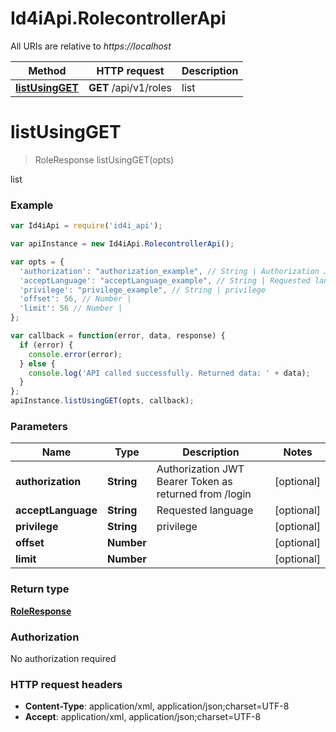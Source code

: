 # Id4iApi.RolecontrollerApi

All URIs are relative to *https://localhost*

Method | HTTP request | Description
------------- | ------------- | -------------
[**listUsingGET**](RolecontrollerApi.md#listUsingGET) | **GET** /api/v1/roles | list


<a name="listUsingGET"></a>
# **listUsingGET**
> RoleResponse listUsingGET(opts)

list

### Example
```javascript
var Id4iApi = require('id4i_api');

var apiInstance = new Id4iApi.RolecontrollerApi();

var opts = { 
  'authorization': "authorization_example", // String | Authorization JWT Bearer Token as returned from /login
  'acceptLanguage': "acceptLanguage_example", // String | Requested language
  'privilege': "privilege_example", // String | privilege
  'offset': 56, // Number | 
  'limit': 56 // Number | 
};

var callback = function(error, data, response) {
  if (error) {
    console.error(error);
  } else {
    console.log('API called successfully. Returned data: ' + data);
  }
};
apiInstance.listUsingGET(opts, callback);
```

### Parameters

Name | Type | Description  | Notes
------------- | ------------- | ------------- | -------------
 **authorization** | **String**| Authorization JWT Bearer Token as returned from /login | [optional] 
 **acceptLanguage** | **String**| Requested language | [optional] 
 **privilege** | **String**| privilege | [optional] 
 **offset** | **Number**|  | [optional] 
 **limit** | **Number**|  | [optional] 

### Return type

[**RoleResponse**](RoleResponse.md)

### Authorization

No authorization required

### HTTP request headers

 - **Content-Type**: application/xml, application/json;charset=UTF-8
 - **Accept**: application/xml, application/json;charset=UTF-8


